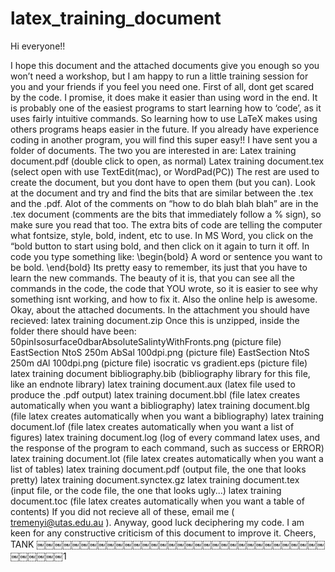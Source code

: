 # latex_training_document
Hi everyone!!

I hope this document and the attached documents give you enough so you won’t need a workshop, but I am happy to run a little training session for you and your friends if you feel you need one.
First of all, dont get scared by the code. I promise, it does make it easier than using word in the end. It is probably one of the easiest programs to start learning how to ‘code’, as it uses fairly intuitive commands. So learning how to use LaTeX makes using others programs heaps easier in the future. If you already have experience coding in another program, you will find this super easy!!
I have sent you a folder of documents. The two you are interested in are:
Latex training document.pdf (double click to open, as normal)
Latex training document.tex (select open with use TextEdit(mac), or WordPad(PC))
The rest are used to create the document, but you dont have to open them (but you can).
Look at the document and try and find the bits that are similar between the .tex and the .pdf. Alot of the comments on “how to do blah blah blah” are in the .tex document (comments are the bits that immediately follow a % sign), so make sure you read that too. The extra bits of code are telling the computer what fontsize, style, bold, indent, etc to use. In MS Word, you click on the “bold button to start using bold, and then click on it again to turn it off. In code you type something like:
 \begin{bold} A word or sentence you want to be bold.  \end{bold}
Its pretty easy to remember, its just that you have to learn the new commands. The beauty of it is, that you can see all the commands in the code, the code that YOU wrote, so it is easier to see why something isnt working, and how to fix it. Also the online help is awesome.
Okay, about the attached documents.
In the attachment you should have recieved:
latex training document.zip
Once this is unzipped, inside the folder there should have been:
50pinIsosurface0dbarAbsoluteSalintyWithFronts.png (picture file) EastSection NtoS 250m AbSal 100dpi.png (picture file) EastSection NtoS 250m dAl 100dpi.png (picture file)
isocratic vs gradient.eps (picture file)
latex training document bibliography.bib (bibliography library for this file, like an endnote library) latex training document.aux (latex file used to produce the .pdf output)
latex training document.bbl (file latex creates automatically when you want a bibliography)
latex training document.blg (file latex creates automatically when you want a bibliography)
latex training document.lof (file latex creates automatically when you want a list of figures)
latex training document.log (log of every command latex uses, and the response of the program to each command, such as success or ERROR)
latex training document.lot (file latex creates automatically when you want a list of tables) latex training document.pdf (output file, the one that looks pretty)
latex training document.synctex.gz
latex training document.tex (input file, or the code file, the one that looks ugly...)
latex training document.toc (file latex creates automatically when you want a table of contents)
If you did not recieve all of these, email me ( tremenyi@utas.edu.au ). Anyway, good luck deciphering my code.
I am keen for any constructive criticism of this document to improve it.
Cheers, TANK
￼￼￼￼￼￼￼￼￼￼￼￼￼￼￼￼￼￼￼￼￼￼￼￼￼￼￼￼￼￼￼￼￼￼￼￼￼￼￼1
